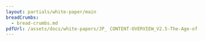 ```yaml
---
layout: partials/white-paper/main
breadCrumbs:
  - bread-crumbs.md
pdfUrl: /assets/docs/white-papers/JP_ CONTENT-OVERVIEW_V2.5-The-Age-of-Guardians_Nov20.pdf
---
```

